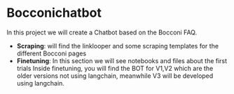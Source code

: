 # Bocconichatbot
In this project we will create a Chatbot based on the Bocconi FAQ. 

- **Scraping**: will find the linklooper and some scraping templates for the different Bocconi pages
- **Finetuning**: In this section we will see notebooks and files about the first trials
Inside finetuning, you will find the BOT for V1,V2 which are the older versions not using langchain, meanwhile V3 will be developed using langchain. 

